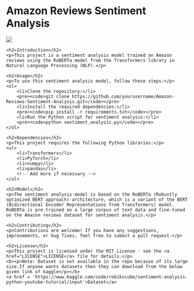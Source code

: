 <!DOCTYPE html>
<html lang="en">
<head>
    <meta charset="UTF-8">
    <meta name="viewport" content="width=device-width, initial-scale=1.0">
    <title>Amazon Reviews Sentiment Analysis</title>
</head>
<body>
    <h1>Amazon Reviews Sentiment Analysis</h1>
    <img src = 'https://i2.wp.com/thecleverprogrammer.com/wp-content/uploads/2020/06/Untitled-62.png?fit=580%2C326&ssl=1'>
    
    <h2>Introduction</h2>
    <p>This project is a sentiment analysis model trained on Amazon reviews using the RoBERTa model from the Transformers library in Natural Language Processing (NLP).</p>
    
    <h2>Usage</h2>
    <p>To use this sentiment analysis model, follow these steps:</p>
    <ol>
        <li>Clone the repository:</li>
        <pre><code>git clone https://github.com/yourusername/Amazon-Reviews-Sentiment-Analysis.git</code></pre>
        <li>Install the required dependencies:</li>
        <pre><code>pip install -r requirements.txt</code></pre>
        <li>Run the Python script for sentiment analysis:</li>
        <pre><code>python sentiment_analysis.py</code></pre>
    </ol>
    
    <h2>Dependencies</h2>
    <p>This project requires the following Python libraries:</p>
    <ul>
        <li>Transformers</li>
        <li>PyTorch</li>
        <li>numpy</li>
        <li>pandas</li>
        <!-- Add more if necessary -->
    </ul>
    
    <h2>Model</h2>
    <p>The sentiment analysis model is based on the RoBERTa (Robustly optimized BERT approach) architecture, which is a variant of the BERT (Bidirectional Encoder Representations from Transformers) model. RoBERTa is pre-trained on a large corpus of text data and fine-tuned on the Amazon reviews dataset for sentiment analysis.</p>
    
    <h2>Contributing</h2>
    <p>Contributions are welcome! If you have any suggestions, improvements, or bug fixes, feel free to submit a pull request.</p>
    
    <h2>License</h2>
    <p>This project is licensed under the MIT License - see the <a href="LICENSE">LICENSE</a> file for details.</p>
    <b><p>Note: Dataset is not available in the repo because of its large size.If anyone wants datasets then they can download from the below given link of kaggle</p></b>
    <a href = 'https://www.kaggle.com/code/robikscube/sentiment-analysis-python-youtube-tutorial/input'>Dataset</a>
</body>
</html>
